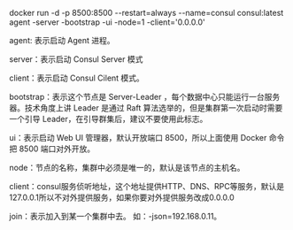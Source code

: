 docker run -d -p 8500:8500 --restart=always --name=consul consul:latest agent -server -bootstrap -ui -node=1 -client='0.0.0.0'


agent: 表示启动 Agent 进程。

server：表示启动 Consul Server 模式

client：表示启动 Consul Cilent 模式。

bootstrap：表示这个节点是 Server-Leader ，每个数据中心只能运行一台服务器。技术角度上讲 Leader 是通过 Raft 算法选举的，但是集群第一次启动时需要一个引导 Leader，在引导群集后，建议不要使用此标志。

ui：表示启动 Web UI 管理器，默认开放端口 8500，所以上面使用 Docker 命令把 8500 端口对外开放。

node：节点的名称，集群中必须是唯一的，默认是该节点的主机名。

client：consul服务侦听地址，这个地址提供HTTP、DNS、RPC等服务，默认是127.0.0.1所以不对外提供服务，如果你要对外提供服务改成0.0.0.0

join：表示加入到某一个集群中去。 如：-json=192.168.0.11。